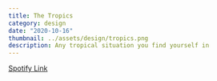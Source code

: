```yaml
---
title: The Tropics
category: design
date: "2020-10-16"
thumbnail: ../assets/design/tropics.png
description: Any tropical situation you find yourself in
---
```


<a href = "https://open.spotify.com/playlist/417Ixl7qCkIctbcFmXnY2w?si=15a45a8370f1455a" target="_blank" class = "err">Spotify Link</a>